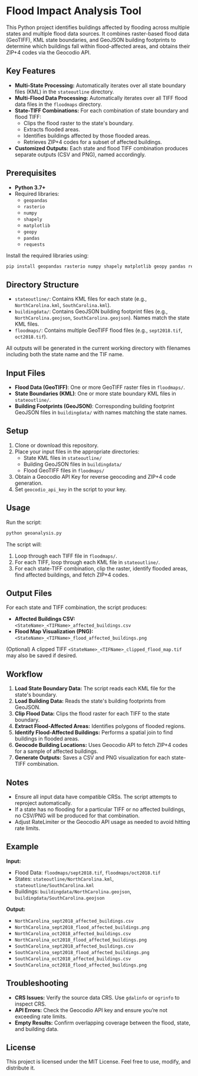 # Flood Impact Analysis Tool

This Python project identifies buildings affected by flooding across multiple states and multiple flood data sources. It combines raster-based flood data (GeoTIFF), KML state boundaries, and GeoJSON building footprints to determine which buildings fall within flood-affected areas, and obtains their ZIP+4 codes via the Geocodio API.

## Key Features

- **Multi-State Processing:** Automatically iterates over all state boundary files (KML) in the `stateoutline` directory.
- **Multi-Flood Data Processing:** Automatically iterates over all TIFF flood data files in the `floodmaps` directory.
- **State-TIFF Combinations:** For each combination of state boundary and flood TIFF:
  - Clips the flood raster to the state's boundary.
  - Extracts flooded areas.
  - Identifies buildings affected by those flooded areas.
  - Retrieves ZIP+4 codes for a subset of affected buildings.
- **Customized Outputs:** Each state and flood TIFF combination produces separate outputs (CSV and PNG), named accordingly.

## Prerequisites

- **Python 3.7+**
- Required libraries:
  - `geopandas`
  - `rasterio`
  - `numpy`
  - `shapely`
  - `matplotlib`
  - `geopy`
  - `pandas`
  - `requests`

Install the required libraries using:

```bash
pip install geopandas rasterio numpy shapely matplotlib geopy pandas requests
```

## Directory Structure

- `stateoutline/`: Contains KML files for each state (e.g., `NorthCarolina.kml`, `SouthCarolina.kml`).
- `buildingdata/`: Contains GeoJSON building footprint files (e.g., `NorthCarolina.geojson`, `SouthCarolina.geojson`). Names match the state KML files.
- `floodmaps/`: Contains multiple GeoTIFF flood files (e.g., `sept2018.tif`, `oct2018.tif`).

All outputs will be generated in the current working directory with filenames including both the state name and the TIF name.

## Input Files

- **Flood Data (GeoTIFF)**: One or more GeoTIFF raster files in `floodmaps/`.
- **State Boundaries (KML)**: One or more state boundary KML files in `stateoutline/`.
- **Building Footprints (GeoJSON)**: Corresponding building footprint GeoJSON files in `buildingdata/` with names matching the state names.

## Setup

1. Clone or download this repository.
2. Place your input files in the appropriate directories:
   - State KML files in `stateoutline/`
   - Building GeoJSON files in `buildingdata/`
   - Flood GeoTIFF files in `floodmaps/`
3. Obtain a Geocodio API Key for reverse geocoding and ZIP+4 code generation.  
4. Set `geocodio_api_key` in the script to your key.

## Usage

Run the script:

```bash
python geoanalysis.py
```

The script will:

1. Loop through each TIFF file in `floodmaps/`.
2. For each TIFF, loop through each KML file in `stateoutline/`.
3. For each state-TIFF combination, clip the raster, identify flooded areas, find affected buildings, and fetch ZIP+4 codes.

## Output Files

For each state and TIFF combination, the script produces:

- **Affected Buildings CSV:** `<StateName>_<TIFName>_affected_buildings.csv`
- **Flood Map Visualization (PNG):** `<StateName>_<TIFName>_flood_affected_buildings.png`

(Optional) A clipped TIFF `<StateName>_<TIFName>_clipped_flood_map.tif` may also be saved if desired.

## Workflow

1. **Load State Boundary Data:** The script reads each KML file for the state's boundary.
2. **Load Building Data:** Reads the state's building footprints from GeoJSON.
3. **Clip Flood Data:** Clips the flood raster for each TIFF to the state boundary.
4. **Extract Flood-Affected Areas:** Identifies polygons of flooded regions.
5. **Identify Flood-Affected Buildings:** Performs a spatial join to find buildings in flooded areas.
6. **Geocode Building Locations:** Uses Geocodio API to fetch ZIP+4 codes for a sample of affected buildings.
7. **Generate Outputs:** Saves a CSV and PNG visualization for each state-TIFF combination.

## Notes

- Ensure all input data have compatible CRSs. The script attempts to reproject automatically.
- If a state has no flooding for a particular TIFF or no affected buildings, no CSV/PNG will be produced for that combination.
- Adjust RateLimiter or the Geocodio API usage as needed to avoid hitting rate limits.

## Example

**Input:**

- Flood Data: `floodmaps/sept2018.tif`, `floodmaps/oct2018.tif`
- States: `stateoutline/NorthCarolina.kml`, `stateoutline/SouthCarolina.kml`
- Buildings: `buildingdata/NorthCarolina.geojson`, `buildingdata/SouthCarolina.geojson`

**Output:**

- `NorthCarolina_sept2018_affected_buildings.csv`
- `NorthCarolina_sept2018_flood_affected_buildings.png`
- `NorthCarolina_oct2018_affected_buildings.csv`
- `NorthCarolina_oct2018_flood_affected_buildings.png`
- `SouthCarolina_sept2018_affected_buildings.csv`
- `SouthCarolina_sept2018_flood_affected_buildings.png`
- `SouthCarolina_oct2018_affected_buildings.csv`
- `SouthCarolina_oct2018_flood_affected_buildings.png`

## Troubleshooting

- **CRS Issues:** Verify the source data CRS. Use `gdalinfo` or `ogrinfo` to inspect CRS.
- **API Errors:** Check the Geocodio API key and ensure you’re not exceeding rate limits.
- **Empty Results:** Confirm overlapping coverage between the flood, state, and building data.

## License

This project is licensed under the MIT License. Feel free to use, modify, and distribute it.
```
